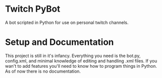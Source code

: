 # Twitch PyBot
A bot scripted in Python for use on personal twitch channels.

# Setup and Documentation
This project is still in it's infancy. Everything you need is the bot.py, config.xml, and minimal knowledge of editing and handling .xml files. If you wan't to add features you'll need to know how to program things in Python. As of now there is no documentation.
